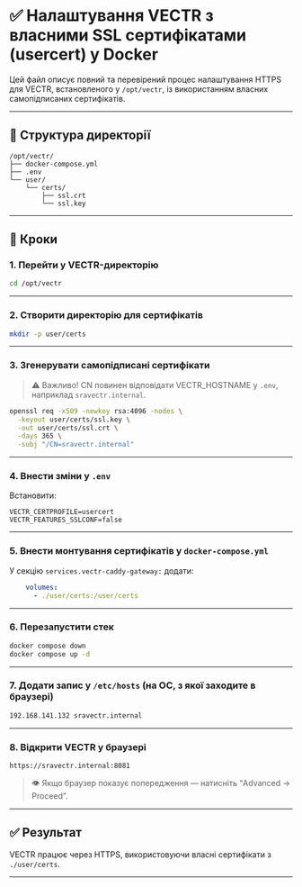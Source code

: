 
# ✅ Налаштування VECTR з власними SSL сертифікатами (usercert) у Docker

Цей файл описує повний та перевірений процес налаштування HTTPS для VECTR, встановленого у `/opt/vectr`, із використанням власних самопідписаних сертифікатів.

---

## 📁 Структура директорії

```
/opt/vectr/
├── docker-compose.yml
├── .env
└── user/
    └── certs/
        ├── ssl.crt
        └── ssl.key
```

---

## 🔧 Кроки

### 1. Перейти у VECTR-директорію

```bash
cd /opt/vectr
```

---

### 2. Створити директорію для сертифікатів

```bash
mkdir -p user/certs
```

---

### 3. Згенерувати самопідписані сертифікати

> ⚠️ Важливо! CN повинен відповідати VECTR_HOSTNAME у `.env`, наприклад `sravectr.internal`.

```bash
openssl req -x509 -newkey rsa:4096 -nodes \
  -keyout user/certs/ssl.key \
  -out user/certs/ssl.crt \
  -days 365 \
  -subj "/CN=sravectr.internal"
```

---

### 4. Внести зміни у `.env`

Встановити:

```env
VECTR_CERTPROFILE=usercert
VECTR_FEATURES_SSLCONF=false
```

---

### 5. Внести монтування сертифікатів у `docker-compose.yml`

У секцію `services.vectr-caddy-gateway:` додати:

```yaml
    volumes:
      - ./user/certs:/user/certs
```

---

### 6. Перезапустити стек

```bash
docker compose down
docker compose up -d
```

---

### 7. Додати запис у `/etc/hosts` (на ОС, з якої заходите в браузері)

```bash
192.168.141.132 sravectr.internal
```

---

### 8. Відкрити VECTR у браузері

```
https://sravectr.internal:8081
```

> 👁 Якщо браузер показує попередження — натисніть “Advanced → Proceed”.

---

## ✅ Результат

VECTR працює через HTTPS, використовуючи власні сертифікати з `./user/certs`.

---
